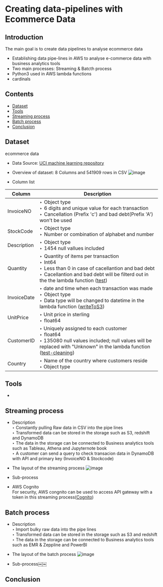 # Creating data-pipelines with Ecommerce Data 

## Introduction
The main goal is to create data pipelines to analyse ecommerce data

* Establishing data pipe-lines in AWS to analyse e-commerce data with business analytics tools 
* Two main processes: Streaming & Batcth process 
* Python3 used in AWS lambda functions 
*  <span fontsize=10em;>cardinals</span>

## Contents
* [Dataset](#Dataset)
* [Tools](#Tools)
* [Streaming process](#Streamingprocess)
* [Batch process](#Batchprocess)
* [Conclusion](#Conclustion)

## Dataset <a name="Dataset"></a>
ecommerce data 

* Data Source: [UCI machine learning repository](http://archive.ics.uci.edu/ml/index.php)
* Overview of dataset: 8 Columns and 541909 rows in CSV
![image](https://user-images.githubusercontent.com/56697877/118081985-4ea73c00-b3b4-11eb-80b4-40c5a9ee87dc.png)

* Column list


 Column | Description
 --- | ---
 InvoiceNO | ‣  Object type <br /> ‣  6 digits and unique value for each transaction <br /> ‣  Cancellation (Prefix 'c') and bad debt(Prefix 'A') won't be used |
 StockCode | ‣  Object type <br /> ‣  Number or combination of alphabet and number
 Description | ‣  Object type <br /> ‣  1454 null vallues included |
 Quantity | ‣  Quantity of items per transaction <br /> ‣  Int64 <br /> ‣  Less than 0 in case of cacellantion and bad debt <br /> ‣  Cacellantion and bad debt will be filterd out in the the lambda function ([test](https://github.com/Richie-Kwon/ecommercedata/blob/main/1.%20streaming/lambda_streaming/test.py))|
 InvoiceDate | ‣ date and time when each transaction was made <br /> ‣  Object type <br /> ‣  Data type will be changed to datetime in the lambda function ([writeToS3](https://github.com/Richie-Kwon/ecommercedata/blob/main/1.%20streaming/lambda_streaming/writeToS3.py)) |
 UnitPrice | ‣ Unit price in sterling <br /> ‣  float64|
 CustomerID | ‣ Uniquely assigned to each customer <br /> ‣  float64 <br /> ‣ 135080 null values included; null values will be replaced with "Unknown" in the lambda function ([test-cleaning](https://github.com/Richie-Kwon/ecommercedata/blob/main/1.%20streaming/lambda_streaming/test-cleaning.py)) |
 Country | ‣  Name of the country where customers reside   <br /> ‣ Object type |
 
## Tools <a name="Tools"></a>
* 

## Streaming process <a name="Streamingprocess"></a>
* Description <br /> 
 ‣ Constantly pulling Raw data in CSV into the pipe lines <br /> 
 ‣ Transformed data can be stored in the storage such as S3, redshift and DynamoDB <br /> 
 ‣ The data in the storage can be connected to Business analytics tools such as Tableau, Athena and Jupyternote book <br /> 
 ‣ A customer can send a query to check transacion data in DynamoDB with API and primary key (InvoiceNO & Stockcode) <br /> 

* The layout of the streaming process
![image](https://user-images.githubusercontent.com/56697877/118083663-34229200-b3b7-11eb-89ac-887a84044a3f.png)

* Sub-process

* AWS Cognito <br />
For security, AWS congnito can be used to access API gateway with a token in this streaming process([Cognito](https://github.com/Richie-Kwon/ecommercedata/tree/main/3.%20cognito))

## Batch process <a name="Batchprocess"></a>
* Description <br /> 
 ‣ Import bulky raw data into the pipe lines <br />
 ‣ Transformed data can be stored in the storage such as S3 and redshift <br />
 ‣ The data in the storage can be connected to Business analytics tools such as EMR & Zeppline and PowerBI <br />

* The layout of the batch process
![image](https://user-images.githubusercontent.com/56697877/118084976-81076800-b3b9-11eb-9ba5-87dc49c87d0a.png)

* Sub-process￼￼

## Conclusion <a name="Conclustion"></a>




